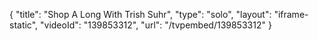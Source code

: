 {
    "title": "Shop A Long With Trish Suhr",
    "type": "solo",
    "layout": "iframe-static",
    "videoId": "139853312",
    "url": "\/tvpembed\/139853312"
}